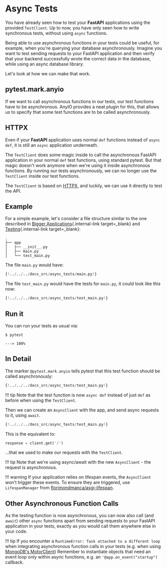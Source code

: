 # Async Tests

You have already seen how to test your **FastAPI** applications using the provided `TestClient`. Up to now, you have only seen how to write synchronous tests, without using `async` functions.

Being able to use asynchronous functions in your tests could be useful, for example, when you're querying your database asynchronously. Imagine you want to test sending requests to your FastAPI application and then verify that your backend successfully wrote the correct data in the database, while using an async database library.

Let's look at how we can make that work.

## pytest.mark.anyio

If we want to call asynchronous functions in our tests, our test functions have to be asynchronous. AnyIO provides a neat plugin for this, that allows us to specify that some test functions are to be called asynchronously.

## HTTPX

Even if your **FastAPI** application uses normal `def` functions instead of `async def`, it is still an `async` application underneath.

The `TestClient` does some magic inside to call the asynchronous FastAPI application in your normal `def` test functions, using standard pytest. But that magic doesn't work anymore when we're using it inside asynchronous functions. By running our tests asynchronously, we can no longer use the `TestClient` inside our test functions.

The `TestClient` is based on <a href="https://www.python-httpx.org" class="external-link" target="_blank">HTTPX</a>, and luckily, we can use it directly to test the API.

## Example

For a simple example, let's consider a file structure similar to the one described in [Bigger Applications](../tutorial/bigger-applications.md){.internal-link target=_blank} and [Testing](../tutorial/testing.md){.internal-link target=_blank}:

```
.
├── app
│   ├── __init__.py
│   ├── main.py
│   └── test_main.py
```

The file `main.py` would have:

```Python
{!../../../docs_src/async_tests/main.py!}
```

The file `test_main.py` would have the tests for `main.py`, it could look like this now:

```Python
{!../../../docs_src/async_tests/test_main.py!}
```

## Run it

You can run your tests as usual via:

<div class="termy">

```console
$ pytest

---> 100%
```

</div>

## In Detail

The marker `@pytest.mark.anyio` tells pytest that this test function should be called asynchronously:

```Python hl_lines="7"
{!../../../docs_src/async_tests/test_main.py!}
```

!!! tip
    Note that the test function is now `async def` instead of just `def` as before when using the `TestClient`.

Then we can create an `AsyncClient` with the app, and send async requests to it, using `await`.

```Python hl_lines="9-10"
{!../../../docs_src/async_tests/test_main.py!}
```

This is the equivalent to:

```Python
response = client.get('/')
```

...that we used to make our requests with the `TestClient`.

!!! tip
    Note that we're using async/await with the new `AsyncClient` - the request is asynchronous.

!!! warning
    If your application relies on lifespan events, the `AsyncClient` won't trigger these events. To ensure they are triggered, use `LifespanManager` from [florimondmanca/asgi-lifespan](https://github.com/florimondmanca/asgi-lifespan#usage).

## Other Asynchronous Function Calls

As the testing function is now asynchronous, you can now also call (and `await`) other `async` functions apart from sending requests to your FastAPI application in your tests, exactly as you would call them anywhere else in your code.

!!! tip
    If you encounter a `RuntimeError: Task attached to a different loop` when integrating asynchronous function calls in your tests (e.g. when using <a href="https://stackoverflow.com/questions/41584243/runtimeerror-task-attached-to-a-different-loop" class="external-link" target="_blank">MongoDB's MotorClient</a>) Remember to instantiate objects that need an event loop only within async functions, e.g. an `'@app.on_event("startup")` callback.
